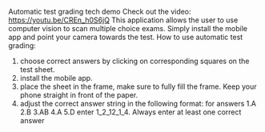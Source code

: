 Automatic test grading tech demo
Check out the video: https://youtu.be/CREn_h0S6jQ
This application allows the user to use computer vision to scan multiple choice exams.
Simply install the mobile app and point your camera towards the test.
How to use automatic test grading:
1. choose correct answers by clicking on corresponding squares on the test sheet.
2. install the mobile app.
3. place the sheet in the frame, make sure to fully fill the frame.
Keep your phone straight in front of the paper. 
4. adjust the correct answer string in the following format: for answers 1.A 2.B 3.AB 4.A 5.D enter 1_2_12_1_4. 
Always enter at least one correct answer 
